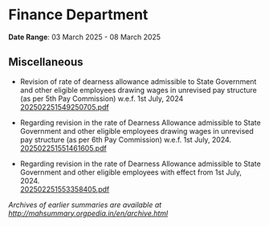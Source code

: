 # Finance Department

**Date Range**: 03 March 2025 - 08 March 2025


## Miscellaneous
- Revision of rate of dearness allowance admissible to State Government and other eligible employees drawing wages in unrevised pay structure (as per 5th Pay Commission) w.e.f. 1st July, 2024\
  [202502251549250705.pdf](https://gr.maharashtra.gov.in/Site/Upload/Government%20Resolutions/English/202502251549250705.pdf)

- Regarding revision in the rate of Dearness Allowance admissible to State Government and other eligible employees drawing wages in unrevised pay structure (as per 6th Pay Commission) w.e.f. 1st July, 2024.\
  [202502251551461605.pdf](https://gr.maharashtra.gov.in/Site/Upload/Government%20Resolutions/English/202502251551461605.pdf)

- Regarding revision in the rate of Dearness Allowance admissible to State Government and other eligible employees with effect from 1st July, 2024.\
  [202502251553358405.pdf](https://gr.maharashtra.gov.in/Site/Upload/Government%20Resolutions/English/202502251553358405.pdf)


*Archives of earlier summaries are available at http://mahsummary.orgpedia.in/en/archive.html*
